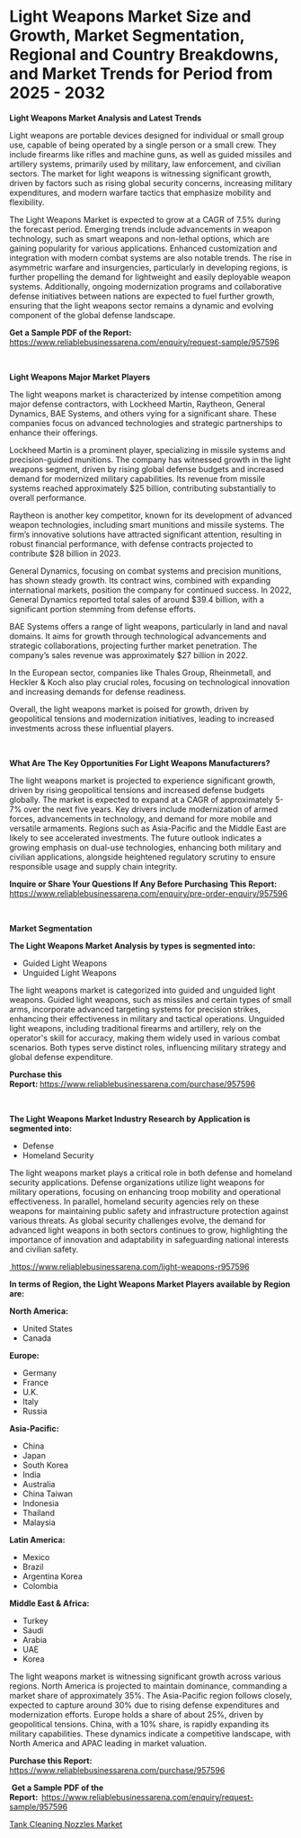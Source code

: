 <p><h1>Light Weapons Market Size and Growth, Market Segmentation, Regional and Country Breakdowns, and Market Trends for Period from 2025 -  2032</h1></p><p><strong>Light Weapons Market Analysis and Latest Trends</strong></p>
<p><p>Light weapons are portable devices designed for individual or small group use, capable of being operated by a single person or a small crew. They include firearms like rifles and machine guns, as well as guided missiles and artillery systems, primarily used by military, law enforcement, and civilian sectors. The market for light weapons is witnessing significant growth, driven by factors such as rising global security concerns, increasing military expenditures, and modern warfare tactics that emphasize mobility and flexibility. </p><p>The Light Weapons Market is expected to grow at a CAGR of 7.5% during the forecast period. Emerging trends include advancements in weapon technology, such as smart weapons and non-lethal options, which are gaining popularity for various applications. Enhanced customization and integration with modern combat systems are also notable trends. The rise in asymmetric warfare and insurgencies, particularly in developing regions, is further propelling the demand for lightweight and easily deployable weapon systems. Additionally, ongoing modernization programs and collaborative defense initiatives between nations are expected to fuel further growth, ensuring that the light weapons sector remains a dynamic and evolving component of the global defense landscape.</p></p>
<p><strong>Get a Sample PDF of the Report:&nbsp;</strong> <a href="https://www.reliablebusinessarena.com/enquiry/request-sample/957596?utm_campaign=3251&utm_medium=2&utm_source=Github&utm_content=ia&utm_term=11042025&utm_id=light-weapons">https://www.reliablebusinessarena.com/enquiry/request-sample/957596</a></p>
<p>&nbsp;</p>
<p><strong>Light Weapons Major Market Players</strong></p>
<p><p>The light weapons market is characterized by intense competition among major defense contractors, with Lockheed Martin, Raytheon, General Dynamics, BAE Systems, and others vying for a significant share. These companies focus on advanced technologies and strategic partnerships to enhance their offerings.</p><p>Lockheed Martin is a prominent player, specializing in missile systems and precision-guided munitions. The company has witnessed growth in the light weapons segment, driven by rising global defense budgets and increased demand for modernized military capabilities. Its revenue from missile systems reached approximately $25 billion, contributing substantially to overall performance.</p><p>Raytheon is another key competitor, known for its development of advanced weapon technologies, including smart munitions and missile systems. The firm’s innovative solutions have attracted significant attention, resulting in robust financial performance, with defense contracts projected to contribute $28 billion in 2023.</p><p>General Dynamics, focusing on combat systems and precision munitions, has shown steady growth. Its contract wins, combined with expanding international markets, position the company for continued success. In 2022, General Dynamics reported total sales of around $39.4 billion, with a significant portion stemming from defense efforts.</p><p>BAE Systems offers a range of light weapons, particularly in land and naval domains. It aims for growth through technological advancements and strategic collaborations, projecting further market penetration. The company’s sales revenue was approximately $27 billion in 2022.</p><p>In the European sector, companies like Thales Group, Rheinmetall, and Heckler & Koch also play crucial roles, focusing on technological innovation and increasing demands for defense readiness.</p><p>Overall, the light weapons market is poised for growth, driven by geopolitical tensions and modernization initiatives, leading to increased investments across these influential players.</p></p>
<p>&nbsp;</p>
<p><strong>What Are The Key Opportunities For Light Weapons Manufacturers?</strong></p>
<p><p>The light weapons market is projected to experience significant growth, driven by rising geopolitical tensions and increased defense budgets globally. The market is expected to expand at a CAGR of approximately 5-7% over the next five years. Key drivers include modernization of armed forces, advancements in technology, and demand for more mobile and versatile armaments. Regions such as Asia-Pacific and the Middle East are likely to see accelerated investments. The future outlook indicates a growing emphasis on dual-use technologies, enhancing both military and civilian applications, alongside heightened regulatory scrutiny to ensure responsible usage and supply chain integrity.</p></p>
<p><strong>Inquire or Share Your Questions If Any Before Purchasing This Report:</strong> <a href="https://www.reliablebusinessarena.com/enquiry/pre-order-enquiry/957596?utm_campaign=3251&utm_medium=2&utm_source=Github&utm_content=ia&utm_term=11042025&utm_id=light-weapons">https://www.reliablebusinessarena.com/enquiry/pre-order-enquiry/957596</a></p>
<p>&nbsp;</p>
<p><strong>Market Segmentation</strong></p>
<p><strong>The Light Weapons Market Analysis by types is segmented into:</strong></p>
<p><ul><li>Guided Light Weapons</li><li>Unguided Light Weapons</li></ul></p>
<p><p>The light weapons market is categorized into guided and unguided light weapons. Guided light weapons, such as missiles and certain types of small arms, incorporate advanced targeting systems for precision strikes, enhancing their effectiveness in military and tactical operations. Unguided light weapons, including traditional firearms and artillery, rely on the operator's skill for accuracy, making them widely used in various combat scenarios. Both types serve distinct roles, influencing military strategy and global defense expenditure.</p></p>
<p><strong>Purchase this Report:&nbsp;</strong><a href="https://www.reliablebusinessarena.com/purchase/957596?utm_campaign=3251&utm_medium=2&utm_source=Github&utm_content=ia&utm_term=11042025&utm_id=light-weapons">https://www.reliablebusinessarena.com/purchase/957596</a></p>
<p>&nbsp;</p>
<p><strong>The Light Weapons Market Industry Research by Application is segmented into:</strong></p>
<p><ul><li>Defense</li><li>Homeland Security</li></ul></p>
<p><p>The light weapons market plays a critical role in both defense and homeland security applications. Defense organizations utilize light weapons for military operations, focusing on enhancing troop mobility and operational effectiveness. In parallel, homeland security agencies rely on these weapons for maintaining public safety and infrastructure protection against various threats. As global security challenges evolve, the demand for advanced light weapons in both sectors continues to grow, highlighting the importance of innovation and adaptability in safeguarding national interests and civilian safety.</p></p>
<p><a href="https://www.reliablebusinessarena.com/light-weapons-r957596?utm_campaign=3251&utm_medium=2&utm_source=Github&utm_content=ia&utm_term=11042025&utm_id=light-weapons">&nbsp;https://www.reliablebusinessarena.com/light-weapons-r957596</a></p>
<p><strong>In terms of Region, the Light Weapons Market Players available by Region are:</strong></p>
<p>
    <p> <strong> North America: </strong>
        <ul>
            <li>United States</li>
            <li>Canada</li>
        </ul>
        </p> 
    <p> <strong> Europe: </strong>
        <ul>
            <li>Germany</li>
            <li>France</li>
            <li>U.K.</li>
            <li>Italy</li>
            <li>Russia</li>
        </ul>
        </p> 
    <p> <strong> Asia-Pacific: </strong>
        <ul>
            <li>China</li>
            <li>Japan</li>
            <li>South Korea</li>
            <li>India</li>
            <li>Australia</li>
            <li>China Taiwan</li>
            <li>Indonesia</li>
            <li>Thailand</li>
            <li>Malaysia</li>
        </ul>
        </p> 
    <p> <strong> Latin America: </strong>
        <ul>
            <li>Mexico</li>
            <li>Brazil</li>
            <li>Argentina Korea</li>
            <li>Colombia</li>
        </ul>
        </p> 
    <p> <strong> Middle East & Africa: </strong>
        <ul>
            <li>Turkey</li>
            <li>Saudi</li>
            <li>Arabia</li>
            <li>UAE</li>
            <li>Korea</li>
        </ul>
    </p>
    </p>
<p><p>The light weapons market is witnessing significant growth across various regions. North America is projected to maintain dominance, commanding a market share of approximately 35%. The Asia-Pacific region follows closely, expected to capture around 30% due to rising defense expenditures and modernization efforts. Europe holds a share of about 25%, driven by geopolitical tensions. China, with a 10% share, is rapidly expanding its military capabilities. These dynamics indicate a competitive landscape, with North America and APAC leading in market valuation.</p></p>
<p><strong>Purchase this Report: </strong><a href="https://www.reliablebusinessarena.com/purchase/957596?utm_campaign=3251&utm_medium=2&utm_source=Github&utm_content=ia&utm_term=11042025&utm_id=light-weapons">https://www.reliablebusinessarena.com/purchase/957596</a></p>
<p>&nbsp;<strong>Get a Sample PDF of the Report:&nbsp;&nbsp;</strong><a href="https://www.reliablebusinessarena.com/enquiry/request-sample/957596?utm_campaign=3251&utm_medium=2&utm_source=Github&utm_content=ia&utm_term=11042025&utm_id=light-weapons">https://www.reliablebusinessarena.com/enquiry/request-sample/957596</a></p>
<p><strong></strong></p>
<p><p><a href="https://github.com/shafriusizi/Market-Research-Report-List-1/blob/main/tank-cleaning-nozzles-market.md?utm_campaign=3251&utm_medium=2&utm_source=Github&utm_content=ia&utm_term=11042025&utm_id=light-weapons">Tank Cleaning Nozzles Market</a></p></p>